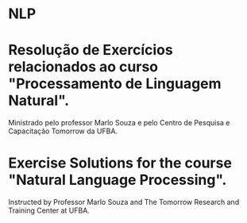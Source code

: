 # NLP
# Resolução de Exercícios relacionados ao curso "Processamento de Linguagem Natural".
Ministrado pelo professor Marlo Souza e pelo Centro de Pesquisa e Capacitação Tomorrow da UFBA.

# Exercise Solutions for the course "Natural Language Processing".
Instructed by Professor Marlo Souza and The Tomorrow Research and Training Center at UFBA.
